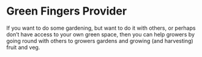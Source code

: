 # Green Fingers Provider

If you want to do some gardening, but want to do it with others, or perhaps don’t have access to your own green space, then you can help growers by going round with others to growers gardens and growing (and harvesting) fruit and veg.